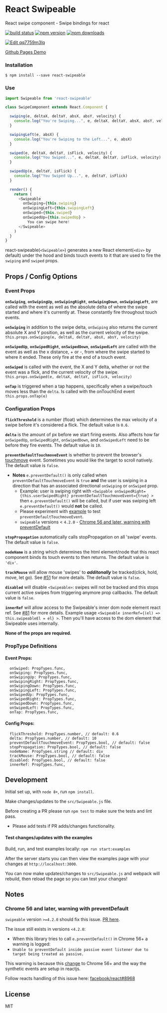 React Swipeable
=========================

React swipe component - Swipe bindings for react

[![build status](https://img.shields.io/travis/dogfessional/react-swipeable/master.svg?style=flat-square)](https://travis-ci.org/dogfessional/react-swipeable) [![npm version](https://img.shields.io/npm/v/react-swipeable.svg?style=flat-square)](https://www.npmjs.com/package/react-swipeable) [![npm downloads](https://img.shields.io/npm/dm/react-swipeable.svg?style=flat-square)](https://www.npmjs.com/package/react-swipeable)

[![Edit qq7759m3lq](https://codesandbox.io/static/img/play-codesandbox.svg)](https://codesandbox.io/s/qq7759m3lq?module=%2Fsrc%2FCarousel.js)

[Github Pages Demo](https://dogfessional.github.io/react-swipeable/)

### Installation
```
$ npm install --save react-swipeable
```

### Use
```js
import Swipeable from 'react-swipeable'

class SwipeComponent extends React.Component {

  swiping(e, deltaX, deltaY, absX, absY, velocity) {
    console.log("You're Swiping...", e, deltaX, deltaY, absX, absY, velocity)
  }

  swipingLeft(e, absX) {
    console.log("You're Swiping to the Left...", e, absX)
  }

  swiped(e, deltaX, deltaY, isFlick, velocity) {
    console.log("You Swiped...", e, deltaX, deltaY, isFlick, velocity)
  }

  swipedUp(e, deltaY, isFlick) {
    console.log("You Swiped Up...", e, deltaY, isFlick)
  }

  render() {
    return (
      <Swipeable
        onSwiping={this.swiping}
        onSwipingLeft={this.swipingLeft}
        onSwiped={this.swiped}
        onSwipedUp={this.swipedUp} >
          You can swipe here!
      </Swipeable>
    )
  }
}
```
react-swipeable(`<Swipeable>`) generates a new React element(`<div>` by default) under the hood and binds touch events to it that are used to fire the `swiping` and `swiped` props.

## Props / Config Options

### Event Props

**`onSwiping`**, **`onSwipingUp`**, **`onSwipingRight`**, **`onSwipingDown`**, **`onSwipingLeft`**, are called with the event
as well as the absolute delta of where the swipe started and where it's currently at. These constantly fire throughout touch events.

**`onSwiping`** in addition to the swipe delta, `onSwiping` also returns the current absolute X and Y position, as well as the current velocity of the swipe. `this.props.onSwiping(e, deltaX, deltaY, absX, absY, velocity)`

**`onSwipedUp`**, **`onSwipedRight`**, **`onSwipedDown`**, **`onSwipedLeft`** are called with the event
as well as the x distance, + or -, from where the swipe started to where it ended. These only fire at the end of a touch event.

**`onSwiped`** is called with the event, the X and Y delta, whether or not the event was a flick, and the current velocity of the swipe. `this.props.onSwiped(e, deltaX, deltaY, isFlick, velocity)`

**`onTap`** is triggered when a tap happens, specifically when a swipe/touch moves less than the `delta`. Is called with the onTouchEnd event `this.props.onTap(e)`

### Configuration Props

**`flickThreshold`** is a number (float) which determines the max velocity of a swipe before it's considered a flick. The default value is `0.6`.

**`delta`** is the amount of px before we start firing events. Also affects how far `onSwipedUp`, `onSwipedRight`, `onSwipedDown`, and `onSwipedLeft` need to be before they fire events. The default value is `10`.

**`preventDefaultTouchmoveEvent`** is whether to prevent the browser's [touchmove](https://developer.mozilla.org/en-US/docs/Web/Events/touchmove) event.  Sometimes you would like the target to scroll natively.  The default value is `false`.
 * **Notes** `e.preventDefault()` is only called when `preventDefaultTouchmoveEvent` is `true` **and** the user is swiping in a direction that has an associated directional `onSwiping` or `onSwiped` prop.
   * Example: user is swiping right with `<Swipable onSwipedRight={this.userSwipedRight} preventDefaultTouchmoveEvent={true} >` then `e.preventDefault()` will be called, but if user was swiping left `e.preventDefault()` would **not** be called.
   * Please experiment with [example](http://dogfessional.github.io/react-swipeable/) to test `preventDefaultTouchmoveEvent`.
   * `swipeable` versions < `4.2.0` - [Chrome 56 and later, warning with preventDefault](#chrome-56-and-later-warning-with-preventdefault)

**`stopPropagation`** automatically calls stopPropagation on all 'swipe' events. The default value is `false`.

**`nodeName`** is a string which determines the html element/node that this react component binds its touch events to then returns. The default value is `'div'`.

**`trackMouse`** will allow mouse 'swipes' to ***additonally*** be tracked(click, hold, move, let go). See [#51](https://github.com/dogfessional/react-swipeable/issues/51) for more details. The default value is `false`.

**`disabled`** will disable `<Swipeable>`: swipes will not be tracked and this stops current active swipes from triggering anymore prop callbacks. The default value is `false`.

**`innerRef`** will allow access to the Swipeable's inner dom node element react ref. See [#81](https://github.com/dogfessional/react-swipeable/issues/81) for more details. Example usage `<Swipeable innerRef={(el) => this.swipeableEl = el} >`. Then you'll have access to the dom element that Swipeable uses internally.

**None of the props are required.**
### PropType Definitions

#### Event Props:
```
  onSwiped: PropTypes.func,
  onSwiping: PropTypes.func,
  onSwipingUp: PropTypes.func,
  onSwipingRight: PropTypes.func,
  onSwipingDown: PropTypes.func,
  onSwipingLeft: PropTypes.func,
  onSwipedUp: PropTypes.func,
  onSwipedRight: PropTypes.func,
  onSwipedDown: PropTypes.func,
  onSwipedLeft: PropTypes.func,
  onTap: PropTypes.func,
```
#### Config Props:
```
  flickThreshold: PropTypes.number, // default: 0.6
  delta: PropTypes.number, // default: 10
  preventDefaultTouchmoveEvent: PropTypes.bool, // default: false
  stopPropagation: PropTypes.bool, // default: false
  nodeName: PropTypes.string // default: div
  trackMouse: PropTypes.bool, // default: false
  disabled: PropTypes.bool, // default: false
  innerRef: PropTypes.func,
```

## Development

Initial set up, with `node 8+`, run `npm install`.

Make changes/updates to the `src/Swipeable.js` file.

Before creating a PR please run `npm test` to make sure the tests and lint pass.
- Please add tests if PR adds/changes functionality.

#### Test changes/updates with the examples

Build, run, and test examples locally:
`npm run start:examples`

After the server starts you can then view the examples page with your changes at `http://localhost:3000`.

You can now make updates/changes to `src/Swipeable.js` and webpack will rebuild, then reload the page so you can test your changes!

## Notes
### Chrome 56 and later, warning with preventDefault
`swipeable` version `>=4.2.0` should fix this issue. [PR here](https://github.com/dogfessional/react-swipeable/pull/88).

The issue still exists in versions `<4.2.0`:
- When this library tries to call `e.preventDefault()` in Chrome 56+ a warning is logged:
- `Unable to preventDefault inside passive event listener due to target being treated as passive.`

This warning is because this [change](https://developers.google.com/web/updates/2017/01/scrolling-intervention) to Chrome 56+ and the way the synthetic events are setup in reactjs.

Follow reacts handling of this issue here: [facebook/react#8968](https://github.com/facebook/react/issues/8968)

## License

MIT
